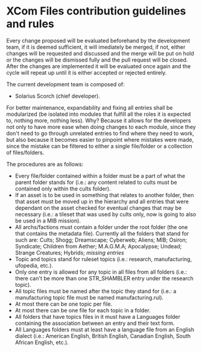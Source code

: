 <h1>XCom Files contribution guidelines and rules</h1>
<p>Every change proposed will be evaluated beforehand by the development team, if it is deemed sufficient, it will imediately be merged, if not, either changes will be requested and discussed and the merge will be put on hold or the changes will be dismissed fully and the pull request will be closed. After the changes are implemented it will be evaluated once again and the cycle will repeat up until it is either accepted or rejected entirely.</p>
<p>The current development team is composed of:</p>
<ul>
<li>Solarius Scorch (chief developer).</li>
</ul>
<p>For better maintenance, expandability and fixing all entries shall be modularized (be isolated into modules that fulfill all the roles it is expected to, nothing more, nothing less). Why? Because it allows for the developers not only to have more ease when doing changes to each module, since they don't need to go through unrelated entries to find where they need to work, but also because it becomes easier to pinpoint where mistakes were made, since the mistake can be filtered to either a single file/folder or a collection of files/folders.</p>
<p>The procedures are as follows:</p>
<ul>
<li>Every file/folder contained within a folder must be a part of what the parent folder stands for (i.e.: any content related to cults must be contained only within the cults folder).</li>
<li>If an asset is to be used in something that relates to another folder, then that asset must be moved up in the hierarchy and all entries that were dependant on the asset checked for eventual changes that may be necessary (i.e.: a tileset that was used by cults only, now is going to also be used in a MIB mission).</li>
<li>All archs/factions must contain a folder under the root folder (the one that contains the metadata file). Currently all the folders that stand for such are: Cults; Shogg; Dreamscape; Cyberweb; Aliens; MIB; Osiron; Syndicate; Children from Aether; M.A.G.M.A; Apocalypse; Undead; Strange Creatures; Hybrids; <i>missing entries</i></li>
<li>Topic and topics stand for ruleset topics (i.e.: research, manufacturing, ufopedia, etc.).</li>
<li>Only one entry is allowed for any topic in all files from all folders (i.e.: there can't be more than one STR_SHAMBLER entry under the research topic).</li>
<li>All topic files must be named after the topic they stand for (i.e.: a manufacturing topic file must be named manufacturing.rul).</li>
<li>At most there can be one topic per file.</li>
<li>At most there can be one file for each topic in a folder.</li>
<li>All folders that have topics files in it must have a Languages folder containing the association between an entry and their text form.</li>
<li>All Languages folders must at least have a language file from an English dialect (i.e.: American English, British English, Canadian English, South African English, etc.).</li>
</ul>